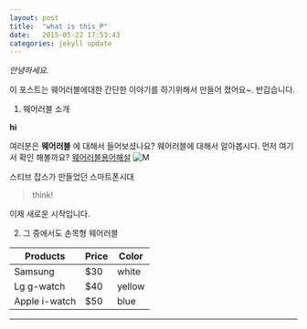 ```yaml
---
layout: post
title:  "what is this_P"
date:   2015-05-22 17:53:43
categories: jekyll update
---
```

*안녕하세요.*

이 포스트는 웨어러블에대한 간단한 이야기를 하기위해서 만들어 졌어요~.
반갑습니다. 

1. 웨어러블 소개 

**hi**


여러분은 **웨어러블** 에 대해서 들어보셨나요?
웨어러블에 대해서 알아봅시다.
먼저 여기서 확인 해볼까요?
[웨어러블용어해설](http://terms.naver.com/entry.nhn?docld=284575&cid=50345&categoryld=50345)
![M](http://terms.naver.com)

스티브 잡스가 만들었던 스마트폰시대

>think!

이제 새로운 시작입니다.


2. 그 중에서도 손목형 웨어러블

Products | Price | Color
-------- | -------- | --------
Samsung | $30 | white
Lg g-watch | $40 | yellow
Apple i-watch | $50 | blue
 
******************************
